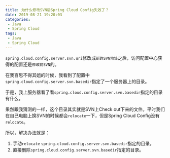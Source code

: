 ```yaml
---
title: 为什么修改SVN后Spring Cloud Config失效了？
date: 2019-08-21 19:20:03
categories:
 - Java
 - Spring Cloud
tags:
 - Java
 - Spring Cloud
---
```


`spring.cloud.config.server.svn.uri`修改成`新的SVN地址`之后，访问配置中心获得的配置还是`修改前SVN`的。



在我百思不得其姐的时候，我看到了配置中`spring.cloud.config.server.svn.basedir`指定了一个服务器上的目录。



于是，我上服务器看了看`spring.cloud.config.server.svn.basedir`指定的目录有什么。



果然跟我猜测的一样，这个目录其实就是SVN上Check out下来的文件。平时我们在自己电脑上换SVN的时候都会`relocate`一下，但是Spring Cloud Config没有`relocate`。



所以，解决办法就是：

1. 手动`relocate` `spring.cloud.config.server.svn.basedir`指定的目录。
2. 直接删除`spring.cloud.config.server.svn.basedir`指定的目录。